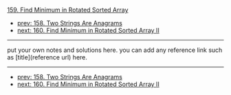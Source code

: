 [159. Find Minimum in Rotated Sorted Array](http://www.lintcode.com/problem/find-minimum-in-rotated-sorted-array)

- [prev: 158. Two Strings Are Anagrams](158-two-strings-are-anagrams.md)
- [next: 160. Find Minimum in Rotated Sorted Array II](160-find-minimum-in-rotated-sorted-array-ii.md)

---

put your own notes and solutions here.
you can add any reference link such as [title](reference url) here.

---

- [prev: 158. Two Strings Are Anagrams](158-two-strings-are-anagrams.md)
- [next: 160. Find Minimum in Rotated Sorted Array II](160-find-minimum-in-rotated-sorted-array-ii.md)
